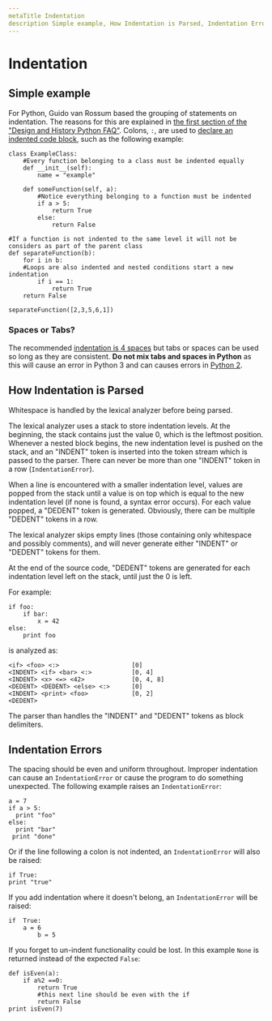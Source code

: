 ```yaml
---
metaTitle Indentation
description Simple example, How Indentation is Parsed, Indentation Errors
---
```


# Indentation




## Simple example


For Python, Guido van Rossum based the grouping of statements on indentation. The reasons for this are explained in [the first section of the "Design and History Python FAQ"](https://docs.python.org/3/faq/design.html). Colons, `:`, are used to [declare an indented code block](https://docs.python.org/3/faq/design.html#why-are-colons-required-for-the-if-while-def-class-statements), such as the following example:

```
class ExampleClass:
    #Every function belonging to a class must be indented equally
    def __init__(self):
        name = "example"

    def someFunction(self, a):
        #Notice everything belonging to a function must be indented
        if a > 5:
            return True
        else:
            return False

#If a function is not indented to the same level it will not be considers as part of the parent class
def separateFunction(b):
    for i in b:
    #Loops are also indented and nested conditions start a new indentation
        if i == 1:
            return True
    return False

separateFunction([2,3,5,6,1])

```

### Spaces or Tabs?

The recommended [indentation is 4 spaces](https://www.python.org/dev/peps/pep-0008/#tabs-or-spaces) but tabs or spaces can be used so long as they are consistent. ****Do not mix tabs and spaces in Python**** as this will cause an error in Python 3 and can causes errors in [Python 2](http://stackoverflow.com/questions/2034517/pythons-interpretation-of-tabs-and-spaces-to-indent/25471702#25471702).



## How Indentation is Parsed


Whitespace is handled by the lexical analyzer before being parsed.

The lexical analyzer uses a stack to store indentation levels. At the beginning, the stack contains just the value 0, which is the leftmost position. Whenever a nested block begins, the new indentation level is pushed on the stack, and an "INDENT" token is inserted into the token stream which is passed to the parser. There can never be more than one "INDENT" token in a row (`IndentationError`).

When a line is encountered with a smaller indentation level, values are popped from the stack until a value is on top which is equal to the new indentation level (if none is found, a syntax error occurs). For each value popped, a "DEDENT" token is generated. Obviously, there can be multiple "DEDENT" tokens in a row.

The lexical analyzer skips empty lines (those containing only whitespace and possibly comments), and will never generate either "INDENT" or "DEDENT" tokens for them.

At the end of the source code, "DEDENT" tokens are generated for each indentation level left on the stack, until just the 0 is left.

For example:

```
if foo:
    if bar:
        x = 42
else:
    print foo

```

is analyzed as:

```
<if> <foo> <:>                    [0]
<INDENT> <if> <bar> <:>           [0, 4]
<INDENT> <x> <=> <42>             [0, 4, 8]
<DEDENT> <DEDENT> <else> <:>      [0]
<INDENT> <print> <foo>            [0, 2]
<DEDENT> 

```

The parser than handles the "INDENT" and "DEDENT" tokens as block delimiters.



## Indentation Errors


The spacing should be even and uniform throughout. Improper indentation can cause an `IndentationError` or cause the program to do something unexpected. The following example raises an `IndentationError`:

```
a = 7
if a > 5:
  print "foo"
else:
  print "bar"
 print "done"

```

Or if the line following a colon is not indented, an `IndentationError` will also be raised:

```
if True:
print "true"

```

If you add indentation where it doesn't belong, an `IndentationError` will be raised:

```
if  True:
    a = 6
        b = 5

```

If you forget to un-indent functionality could be lost. In this example `None` is returned instead of the expected `False`:

```
def isEven(a):
    if a%2 ==0:
        return True
        #this next line should be even with the if
        return False
print isEven(7)

```

